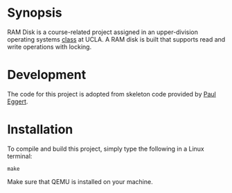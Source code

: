 # Synopsis

RAM Disk is a course-related project assigned in an upper-division operating systems <a href="http://www.registrar.ucla.edu/schedule/subdet.aspx?srs=187336200&term=15W&session=" target="_blank" title="COM SCI 111">class</a> at UCLA. A RAM disk is built that supports read and write operations with locking.

# Development

The code for this project is adopted from skeleton code provided by <a href="https://github.com/eggert" target="_blank">Paul Eggert</a>.

# Installation

To compile and build this project, simply type the following in a Linux terminal:

    make

Make sure that QEMU is installed on your machine. 
